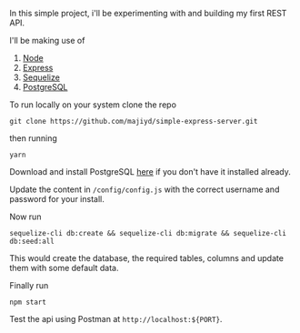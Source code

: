 In this simple project, i'll be experimenting with and building my first REST API.
  
I'll be making use of
1. [Node](https://nodejs.org/en/)
2. [Express](https://expressjs.com/)
3. [Sequelize](https://sequelize.org/)
4. [PostgreSQL](https://www.postgresql.org/)

To run locally on your system clone the repo<br>
```
git clone https://github.com/majiyd/simple-express-server.git
```
then running
```
yarn
```
Download and install PostgreSQL [here](https://www.postgresql.org/download/) if you don't have it installed already.

Update the content in `/config/config.js` with the correct username and password for your install.

Now run
```
sequelize-cli db:create && sequelize-cli db:migrate && sequelize-cli db:seed:all
```
This would create the database, the required tables, columns and update them with some default data.

Finally run
```
npm start
```

Test the api using Postman at `http://localhost:${PORT}`.<br>